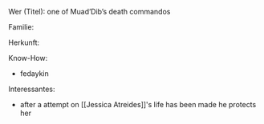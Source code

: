 Wer (Titel): one of Muad’Dib’s death commandos

Familie:

Herkunft:

Know-How:
- fedaykin 

Interessantes:
- after a attempt on [[Jessica Atreides]]'s life has been made he protects her 